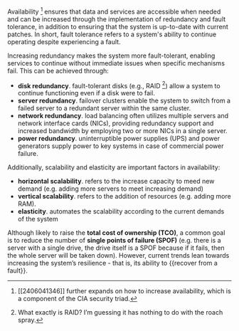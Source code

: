 Availability [^1] ensures that data and services are accessible when needed and can be increased through the implementation of redundancy and fault tolerance, in addition to ensuring that the system is up-to-date with current patches. In short, fault tolerance refers to a system's ability to continue operating despite experiencing a fault.

Increasing redundancy makes the system more fault-tolerant, enabling services to continue without immediate issues when specific mechanisms fail. This can be achieved through:
- **disk redundancy**. fault-tolerant disks (e.g., RAID [^2]) allow a system to continue functioning even if a disk were to fail.
- **server redundancy**. failover clusters enable the system to switch from a failed server to a redundant server within the same cluster.
- **network redundancy**. load balancing often utilizes multiple servers and network interface cards (NICs), providing redundancy support and increased bandwidth by employing two or more NICs in a single server.
- **power redundancy**. uninterruptible power supplies (UPS) and power generators supply power to key systems in case of commercial power failure.

Additionally, scalability and elasticity are important factors in availability:
- **horizontal scalability**. refers to the increase capacity to meed new demand (e.g. adding more servers to meet increasing demand)
- **vertical scalability**. refers to the addition of resources (e.g. adding more RAM).
- **elasticity**. automates the scalability according to the current demands of the system

Although likely to raise the **total cost of ownership (TCO)**, a common goal is to reduce the number of **single points of failure (SPOF)** (e.g. there is a server with a single drive, the drive itself is a SPOF because if it fails, then the whole server will be taken down). However, current trends lean towards increasing the system’s resilience - that is, its ability to {{recover from a fault}}.

[^1]: [[2406041346]] further expands on how to increase availability, which is a component of the CIA security triad.
[^2]: What exactly is RAID? I’m guessing it has nothing to do with the roach spray.

